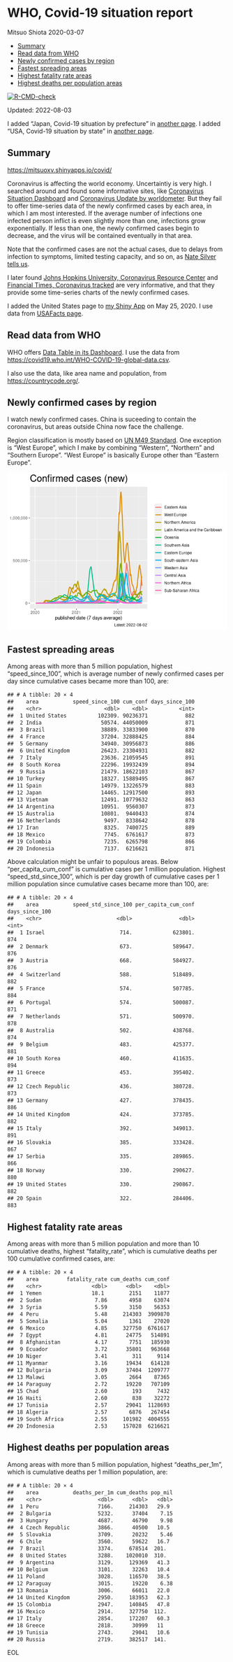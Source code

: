 WHO, Covid-19 situation report
================
Mitsuo Shiota
2020-03-07

-   <a href="#summary" id="toc-summary">Summary</a>
-   <a href="#read-data-from-who" id="toc-read-data-from-who">Read data from
    WHO</a>
-   <a href="#newly-confirmed-cases-by-region"
    id="toc-newly-confirmed-cases-by-region">Newly confirmed cases by
    region</a>
-   <a href="#fastest-spreading-areas"
    id="toc-fastest-spreading-areas">Fastest spreading areas</a>
-   <a href="#highest-fatality-rate-areas"
    id="toc-highest-fatality-rate-areas">Highest fatality rate areas</a>
-   <a href="#highest-deaths-per-population-areas"
    id="toc-highest-deaths-per-population-areas">Highest deaths per
    population areas</a>

<!-- badges: start -->

[![R-CMD-check](https://github.com/mitsuoxv/covid/actions/workflows/R-CMD-check.yaml/badge.svg)](https://github.com/mitsuoxv/covid/actions/workflows/R-CMD-check.yaml)
<!-- badges: end -->

Updated: 2022-08-03

I added “Japan, Covid-19 situation by prefecture” in [another
page](Japan.md). I added “USA, Covid-19 situation by state” in [another
page](USA.md).

## Summary

<https://mitsuoxv.shinyapps.io/covid/>

Coronavirus is affecting the world economy. Uncertaintiy is very high. I
searched around and found some informative sites, like [Coronavirus
Situation
Dashboard](https://who.maps.arcgis.com/apps/opsdashboard/index.html#/c88e37cfc43b4ed3baf977d77e4a0667)
and [Coronavirus Update by
worldometer](https://www.worldometers.info/coronavirus/). But they fail
to offer time-series data of the newly confirmed cases by each area, in
which I am most interested. If the average number of infections one
infected person inflict is even slightly more than one, infections grow
exponentially. If less than one, the newly confirmed cases begin to
decrease, and the virus will be contained eventually in that area.

Note that the confirmed cases are not the actual cases, due to delays
from infection to symptoms, limited testing capacity, and so on, as
[Nate Silver tells
us](https://fivethirtyeight.com/features/coronavirus-case-counts-are-meaningless/).

I later found [Johns Hopkins University, Coronavirus Resource
Center](https://coronavirus.jhu.edu/) and [Financial Times, Coronavirus
tracked](https://www.ft.com/content/a26fbf7e-48f8-11ea-aeb3-955839e06441)
are very informative, and that they provide some time-series charts of
the newly confirmed cases.

I added the United States page to [my Shiny
App](https://mitsuoxv.shinyapps.io/covid/) on May 25, 2020. I use data
from [USAFacts
page](https://usafacts.org/visualizations/coronavirus-covid-19-spread-map/).

## Read data from WHO

WHO offers [Data Table in its Dashboard](https://covid19.who.int/table).
I use the data from
<https://covid19.who.int/WHO-COVID-19-global-data.csv>.

I also use the data, like area name and population, from
<https://countrycode.org/>.

## Newly confirmed cases by region

I watch newly confirmed cases. China is suceeding to contain the
coronavirus, but areas outside China now face the challenge.

Region classification is mostly based on [UN M49
Standard](https://unstats.un.org/unsd/methodology/m49/). One exception
is “West Europe”, which I make by combining “Western”, “Northern” and
“Southern Europe”. “West Europe” is basically Europe other than “Eastern
Europe”.

![](README_files/figure-gfm/chart-1.png)<!-- -->

## Fastest spreading areas

Among areas with more than 5 million population, highest
“speed_since_100”, which is average number of newly confirmed cases per
day since cumulative cases became more than 100, are:

    ## # A tibble: 20 × 4
    ##    area           speed_since_100 cum_conf days_since_100
    ##    <chr>                    <dbl>    <dbl>          <int>
    ##  1 United States          102309. 90236371            882
    ##  2 India                   50574. 44050009            871
    ##  3 Brazil                  38889. 33833900            870
    ##  4 France                  37204. 32888425            884
    ##  5 Germany                 34940. 30956873            886
    ##  6 United Kingdom          26423. 23304931            882
    ##  7 Italy                   23636. 21059545            891
    ##  8 South Korea             22296. 19932439            894
    ##  9 Russia                  21479. 18622103            867
    ## 10 Turkey                  18327. 15889495            867
    ## 11 Spain                   14979. 13226579            883
    ## 12 Japan                   14465. 12917500            893
    ## 13 Vietnam                 12491. 10779632            863
    ## 14 Argentina               10951.  9560307            873
    ## 15 Australia               10801.  9440433            874
    ## 16 Netherlands              9497.  8338642            878
    ## 17 Iran                     8325.  7400725            889
    ## 18 Mexico                   7745.  6761617            873
    ## 19 Colombia                 7235.  6265798            866
    ## 20 Indonesia                7137.  6216621            871

Above calculation might be unfair to populous areas. Below
“per_capita_cum_conf” is cumulative cases per 1 million population.
Highest “speed_std_since_100”, which is per day growth of cumulative
cases per 1 million population since cumulative cases became more than
100, are:

    ## # A tibble: 20 × 4
    ##    area           speed_std_since_100 per_capita_cum_conf days_since_100
    ##    <chr>                        <dbl>               <dbl>          <int>
    ##  1 Israel                        714.             623801.            874
    ##  2 Denmark                       673.             589647.            876
    ##  3 Austria                       668.             584927.            876
    ##  4 Switzerland                   588.             518489.            882
    ##  5 France                        574.             507785.            884
    ##  6 Portugal                      574.             500087.            871
    ##  7 Netherlands                   571.             500970.            878
    ##  8 Australia                     502.             438768.            874
    ##  9 Belgium                       483.             425377.            881
    ## 10 South Korea                   460.             411635.            894
    ## 11 Greece                        453.             395402.            873
    ## 12 Czech Republic                436.             380728.            873
    ## 13 Germany                       427.             378435.            886
    ## 14 United Kingdom                424.             373785.            882
    ## 15 Italy                         392.             349013.            891
    ## 16 Slovakia                      385.             333428.            867
    ## 17 Serbia                        335.             289865.            866
    ## 18 Norway                        330.             290627.            880
    ## 19 United States                 330.             290867.            882
    ## 20 Spain                         322.             284406.            883

## Highest fatality rate areas

Among areas with more than 5 million population and more than 10
cumulative deaths, highest “fatality_rate”, which is cumulative deaths
per 100 cumulative confirmed cases, are:

    ## # A tibble: 20 × 4
    ##    area         fatality_rate cum_deaths cum_conf
    ##    <chr>                <dbl>      <dbl>    <dbl>
    ##  1 Yemen                18.1        2151    11877
    ##  2 Sudan                 7.86       4958    63074
    ##  3 Syria                 5.59       3150    56353
    ##  4 Peru                  5.48     214303  3909870
    ##  5 Somalia               5.04       1361    27020
    ##  6 Mexico                4.85     327750  6761617
    ##  7 Egypt                 4.81      24775   514891
    ##  8 Afghanistan           4.17       7751   185930
    ##  9 Ecuador               3.72      35801   963668
    ## 10 Niger                 3.41        311     9114
    ## 11 Myanmar               3.16      19434   614128
    ## 12 Bulgaria              3.09      37404  1209777
    ## 13 Malawi                3.05       2664    87365
    ## 14 Paraguay              2.72      19220   707109
    ## 15 Chad                  2.60        193     7432
    ## 16 Haiti                 2.60        838    32272
    ## 17 Tunisia               2.57      29041  1128693
    ## 18 Algeria               2.57       6876   267454
    ## 19 South Africa          2.55     101982  4004555
    ## 20 Indonesia             2.53     157028  6216621

## Highest deaths per population areas

Among areas with more than 5 million population, highest
“deaths_per_1m”, which is cumulative deaths per 1 million population,
are:

    ## # A tibble: 20 × 4
    ##    area           deaths_per_1m cum_deaths pop_mil
    ##    <chr>                  <dbl>      <dbl>   <dbl>
    ##  1 Peru                   7166.     214303   29.9 
    ##  2 Bulgaria               5232.      37404    7.15
    ##  3 Hungary                4687.      46790    9.98
    ##  4 Czech Republic         3866.      40500   10.5 
    ##  5 Slovakia               3709.      20232    5.46
    ##  6 Chile                  3560.      59622   16.7 
    ##  7 Brazil                 3374.     678514  201.  
    ##  8 United States          3288.    1020010  310.  
    ##  9 Argentina              3129.     129369   41.3 
    ## 10 Belgium                3101.      32263   10.4 
    ## 11 Poland                 3028.     116570   38.5 
    ## 12 Paraguay               3015.      19220    6.38
    ## 13 Romania                3006.      66011   22.0 
    ## 14 United Kingdom         2950.     183953   62.3 
    ## 15 Colombia               2947.     140845   47.8 
    ## 16 Mexico                 2914.     327750  112.  
    ## 17 Italy                  2854.     172207   60.3 
    ## 18 Greece                 2818.      30999   11   
    ## 19 Tunisia                2743.      29041   10.6 
    ## 20 Russia                 2719.     382517  141.

EOL
